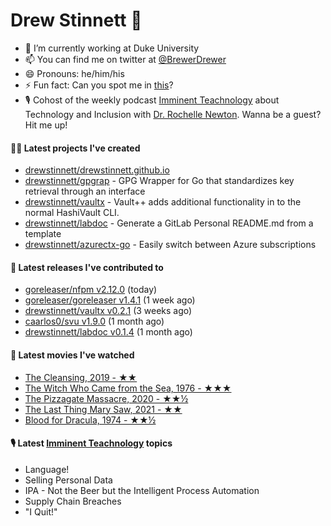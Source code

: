 
# Drew Stinnett 👋

- 🔭 I’m currently working at Duke University
- 📫 You can find me on twitter at [@BrewerDrewer](https://twitter.com/BrewerDrewer)
- 😄 Pronouns: he/him/his
- ⚡ Fun fact: Can you spot me in [this](https://www.youtube.com/watch?v=oL9WnB0qHBA)?
- 🎙 Cohost of the weekly podcast [Imminent Teachnology](https://podcast.imminentteachnology.com/) about Technology and Inclusion with [Dr. Rochelle Newton](https://www.linkedin.com/in/drrochellenewton/). Wanna be a guest? Hit me up!

#### 👨‍💻 Latest projects I've created
- [drewstinnett/drewstinnett.github.io](https://github.com/drewstinnett/drewstinnett.github.io)
- [drewstinnett/gpgrap](https://github.com/drewstinnett/gpgrap) - GPG Wrapper for Go that standardizes key retrieval through an interface
- [drewstinnett/vaultx](https://github.com/drewstinnett/vaultx) - Vault&#43;&#43; adds additional functionality in to the normal HashiVault CLI.
- [drewstinnett/labdoc](https://github.com/drewstinnett/labdoc) - Generate a GitLab Personal README.md from a template
- [drewstinnett/azurectx-go](https://github.com/drewstinnett/azurectx-go) - Easily switch between Azure subscriptions

#### 🚀 Latest releases I've contributed to
- [goreleaser/nfpm v2.12.0](https://github.com/goreleaser/nfpm/releases/tag/v2.12.0) (today)
- [goreleaser/goreleaser v1.4.1](https://github.com/goreleaser/goreleaser/releases/tag/v1.4.1) (1 week ago)
- [drewstinnett/vaultx v0.2.1](https://github.com/drewstinnett/vaultx/releases/tag/v0.2.1) (3 weeks ago)
- [caarlos0/svu v1.9.0](https://github.com/caarlos0/svu/releases/tag/v1.9.0) (1 month ago)
- [drewstinnett/labdoc v0.1.4](https://github.com/drewstinnett/labdoc/releases/tag/v0.1.4) (1 month ago)

#### 🍿 Latest movies I've watched
- [The Cleansing, 2019 - ★★](https://letterboxd.com/mondodrew/film/the-cleansing/)
- [The Witch Who Came from the Sea, 1976 - ★★★](https://letterboxd.com/mondodrew/film/the-witch-who-came-from-the-sea/)
- [The Pizzagate Massacre, 2020 - ★★½](https://letterboxd.com/mondodrew/film/the-pizzagate-massacre/)
- [The Last Thing Mary Saw, 2021 - ★★](https://letterboxd.com/mondodrew/film/the-last-thing-mary-saw/)
- [Blood for Dracula, 1974 - ★★½](https://letterboxd.com/mondodrew/film/blood-for-dracula/)

#### 🎙 Latest [Imminent Teachnology](https://podcast.imminentteachnology.com/) topics
- Language!
- Selling Personal Data
- IPA - Not the Beer but the Intelligent Process Automation
- Supply Chain Breaches
- &#34;I Quit!&#34;